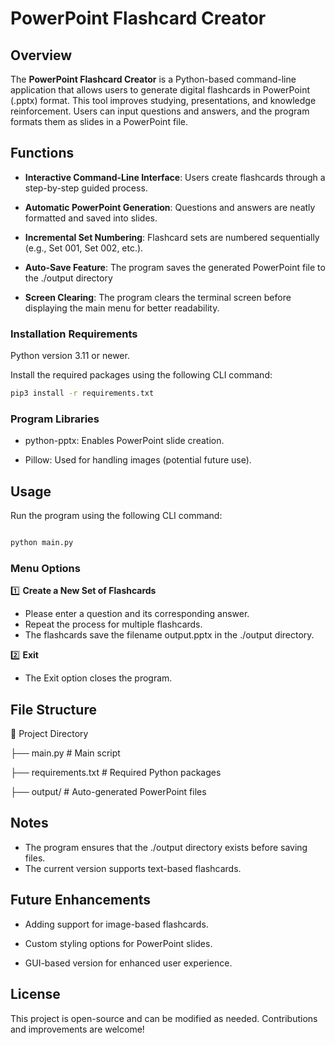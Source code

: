 # PowerPoint Flashcard Creator

## Overview

The **PowerPoint Flashcard Creator** is a Python-based command-line application that allows users to generate digital flashcards in PowerPoint (.pptx) format. This tool improves studying, presentations, and knowledge reinforcement. Users can input questions and answers, and the program formats them as slides in a PowerPoint file.

## Functions

-   **Interactive Command-Line Interface**: Users create flashcards through a step-by-step guided process.

-   **Automatic PowerPoint Generation**: Questions and answers are neatly formatted and saved into slides.

-   **Incremental Set Numbering**: Flashcard sets are numbered sequentially (e.g., Set 001, Set 002, etc.).

-   **Auto-Save Feature**: The program saves the generated PowerPoint file to the ./output directory

-   **Screen Clearing**: The program clears the terminal screen before displaying the main menu for better readability.

### Installation Requirements

Python version 3.11 or newer.

Install the required packages using the following CLI command:

```bash
pip3 install -r requirements.txt
```

### Program Libraries

-   python-pptx: Enables PowerPoint slide creation.

-   Pillow: Used for handling images (potential future use).

## Usage

Run the program using the following CLI command:

```bash

python main.py

```

### Menu Options

1️⃣ **Create a New Set of Flashcards**

-   Please enter a question and its corresponding answer.
-   Repeat the process for multiple flashcards.
-   The flashcards save the filename output.pptx in the ./output directory.

2️⃣ **Exit**

-   The Exit option closes the program.

## File Structure

📂 Project Directory

├── main.py # Main script

├── requirements.txt # Required Python packages

├── output/ # Auto-generated PowerPoint files

## Notes

-   The program ensures that the ./output directory exists before saving files.
-   The current version supports text-based flashcards.

## Future Enhancements

-   Adding support for image-based flashcards.
    
-   Custom styling options for PowerPoint slides.
    
-   GUI-based version for enhanced user experience.

## License

This project is open-source and can be modified as needed. Contributions and improvements are welcome!
